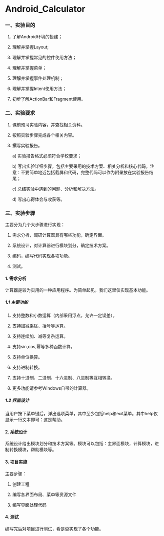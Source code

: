 # Android_Calculator

### 一、实验目的

1. 了解Android环境的搭建；

2. 理解并掌握Layout;

3. 理解并掌握常见的控件使用方法；

4. 理解并掌握菜单；

5. 理解并掌握事件处理机制；

6. 理解并掌握Intent使用方法；

7. 初步了解ActionBar和Fragment使用。

   

### 二、实验要求

1. 课前预习实验内容，并查找相关资料。

2. 按照实验步骤完成各个相关内容。

3. 撰写实验报告。

   a) 实验报告格式必须符合学校要求；

   b) 写出实验详细步骤，包括主要采用的技术方案、相关分析和核心代码。注意：不要简单地近包括截屏和代码，完整代码可以作为附录放在实验报告结尾；

   c) 总结实验中遇到的问题、分析和解决方法。

   d) 写出心得体会与收获等。

   

### 三、实验步骤

主要分为几个大步骤进行实现：

1. 需求分析，调研计算器具有哪些功能，确定界面。

2. 系统设计，对计算器进行模块划分，确定技术方案。

3. 编码，编写代码实现各项功能。

4. 测试。

   

#### 1. 需求分析

计算器是较为实用的一种应用程序。为简单起见，我们这里仅实现基本功能。

##### 1.1 主要功能

1. 支持整数和小数运算（内部采用浮点，允许一定误差）。

2. 支持加减乘除、括号等运算。

3. 支持连续加、减等复杂运算。

4. 支持sin,cos,幂等多种函数计算。

5. 支持单位换算。

6. 支持进制转换。

7. 支持十进制、二进制、十六进制、八进制等互相转换。

8. 更多功能请参考Windows自带的计算器。

##### 1.2 界面设计

当用户按下菜单键后，弹出选项菜单，其中至少包括help和exit菜单。其中help仅显示一行文本即可：这是帮助。



#### 2. 系统设计

系统设计给出模块划分和技术方案等。模块可以包括：主界面模块，计算模块，进制转换模块，帮助模块等。



#### 3. 项目实施

主要步骤：

1. 创建工程

2. 编写各界面布局、菜单等资源文件

3. 编写界面处理代码

   

#### 4. 测试

编写完后对项目进行测试，看是否实现了各个功能。
